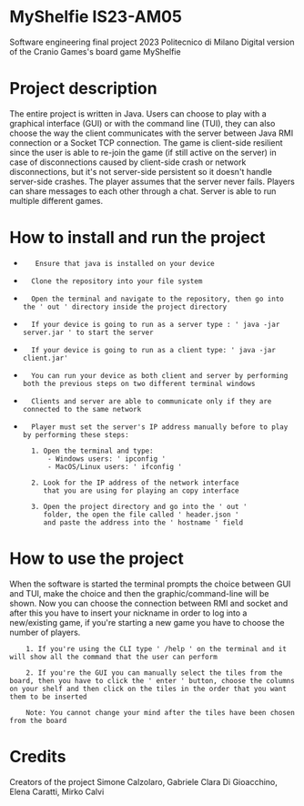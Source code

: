 
# MyShelfie IS23-AM05

Software engineering final project 2023 Politecnico di Milano
Digital version of the Cranio Games's board game MyShelfie


# Project description
The entire project is written in Java. Users can choose to play with a graphical interface (GUI) or with the command line (TUI),
they can also choose the way the client communicates with the server between Java RMI connection or a Socket TCP connection.
The game is client-side resilient since the user is able to re-join the game (if still active on the server) in case of disconnections caused by client-side crash or network disconnections, but it's not server-side persistent so it doesn't handle server-side crashes. The player assumes that the server never fails.
Players can share messages to each other through a chat.
Server is able to run multiple different games.
# How to install and run the project

-        Ensure that java is installed on your device
-       Clone the repository into your file system
-       Open the terminal and navigate to the repository, then go into the ' out ' directory inside the project directory
-       If your device is going to run as a server type : ' java -jar server.jar ' to start the server
-       If your device is going to run as a client type: ' java -jar client.jar'
-       You can run your device as both client and server by performing both the previous steps on two different terminal windows



-       Clients and server are able to communicate only if they are connected to the same network 
-       Player must set the server's IP address manually before to play by performing these steps:
    
        1. Open the terminal and type:
            - Windows users: ' ipconfig '
            - MacOS/Linux users: ' ifconfig '

        2. Look for the IP address of the network interface 
           that you are using for playing an copy interface
        
        3. Open the project directory and go into the ' out ' 
           folder, the open the file called ' header.json ' 
           and paste the address into the ' hostname ' field


           


# How to use the project

When the software is started the terminal prompts the choice between GUI and TUI, make the choice and then the graphic/command-line will be shown. Now you can choose the connection between RMI and socket and after this you have to insert your nickname in order to log into a new/existing game, if you're starting a new game you have to choose the number of players.


        1. If you're using the CLI type ' /help ' on the terminal and it will show all the command that the user can perform
        
        2. If you're the GUI you can manually select the tiles from the board, then you have to click the ' enter ' button, choose the columns on your shelf and then click on the tiles in the order that you want them to be inserted
        
        Note: You cannot change your mind after the tiles have been chosen from the board
        

# Credits

Creators of the project Simone Calzolaro, Gabriele Clara Di Gioacchino, Elena Caratti, Mirko Calvi